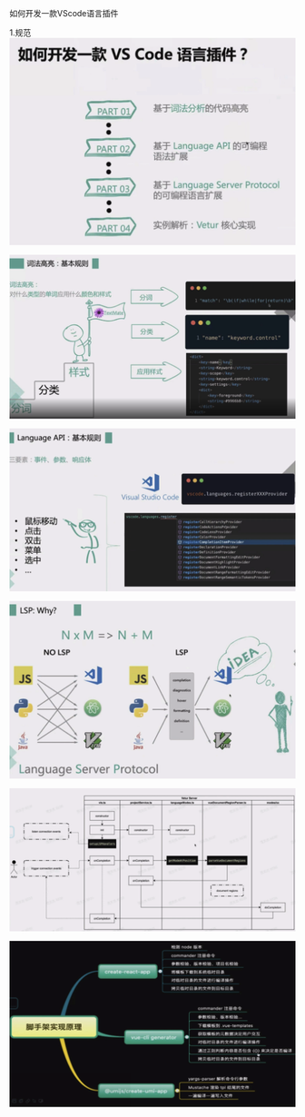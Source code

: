 
如何开发一款VScode语言插件

1.规范
![](2021-09-21-16-15-01.png)

![](2021-09-21-16-52-51.png)



![](2021-09-21-17-03-02.png)


![](2021-09-21-17-10-53.png)

![](2021-09-23-18-53-29.png)

![](2021-09-23-20-23-29.png)